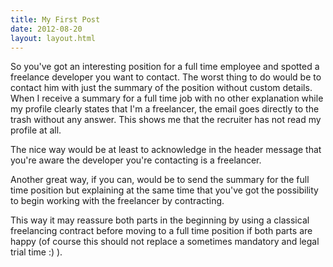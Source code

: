 ```yaml
---
title: My First Post
date: 2012-08-20
layout: layout.html
---
```


So you've got an interesting position for a full time employee and spotted a freelance developer you want to contact. The worst thing to do would be to contact him with just the summary of the position without custom details. When I receive a summary for a full time job with no other explanation while my profile clearly states that I'm a freelancer, the email goes directly to the trash without any answer. This shows me that the recruiter has not read my profile at all.

The nice way would be at least to acknowledge in the header message that you're aware the developer you're contacting is a freelancer.

Another great way, if you can, would be to send the summary for the full time position but explaining at the same time that you've got the possibility to begin working with the freelancer by contracting.

This way it may reassure both parts in the beginning by using a classical freelancing contract before moving to a full time position if both parts are happy (of course this should not replace a sometimes mandatory and legal trial time :) ).
